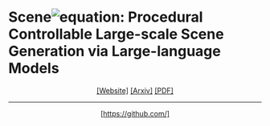 # Scene![equation](https://latex.codecogs.com/svg.image?\LARGE&space;\mathcal{X}): Procedural Controllable Large-scale Scene Generation via Large-language Models

<div align="center">

[[Website]](https://mengqiworld.github.io/SceneX/)
[[Arxiv]]()
[[PDF]]()
_____________________________________________________________________

[https://github.com/]

</div>
